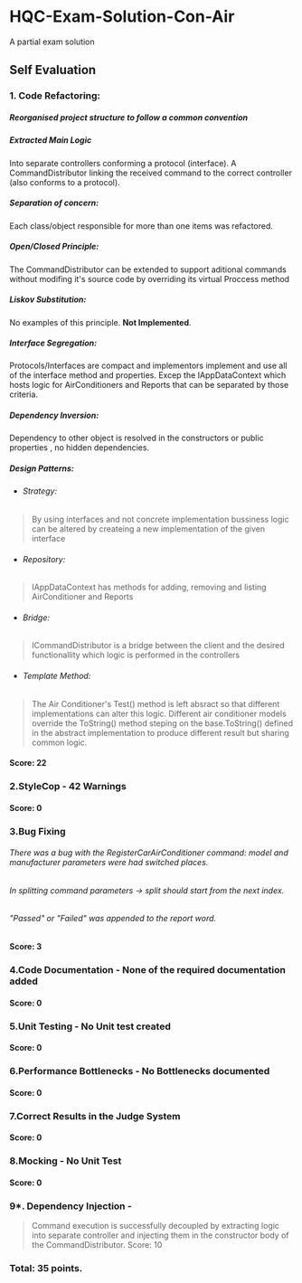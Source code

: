 # HQC-Exam-Solution-Con-Air
A partial exam solution

## Self Evaluation
### 1. Code Refactoring:
##### Reorganised project structure to follow a common convention
##### Extracted Main Logic 
Into separate controllers conforming a protocol (interface). A CommandDistributor linking the received command to the correct controller (also conforms to a protocol). 
##### Separation of concern: 
Each class/object responsible for more than one items was refactored. 
##### Open/Closed Principle: 
The CommandDistributor can be extended to support aditional commands without modifing it's source code by overriding its virtual Proccess method 
##### Liskov Substitution:  
No examples of this principle. **Not Implemented**.
#####  Interface Segregation: 
Protocols/Interfaces are compact and implementors implement and use all of the interface method and properties. Excep the IAppDataContext which hosts logic for AirConditioners and Reports that can be separated by those criteria.
##### Dependency Inversion: 
Dependency to other object is resolved in the constructors or public properties , no hidden dependencies.
#####  Design Patterns:
* ###### Strategy: 
> By using interfaces and not concrete implementation bussiness logic can be altered by createing a new implementation of the given interface

* ###### Repository: 
> IAppDataContext has methods for adding, removing and listing AirConditioner and Reports

* ###### Bridge: 
> ICommandDistributor is a bridge between the client and the desired functionallity which logic is performed in the controllers

* ###### Template Method: 
> The Air Conditioner's Test() method is left absract so that different implementations can alter this logic. Different air conditioner models override the ToString() method steping on the base.ToString() defined in the abstract implementation
to produce different result but sharing common logic.

#### Score: 22

### 2.StyleCop - 42 Warnings 
#### Score: 0

### 3.Bug Fixing
###### There was a bug with the RegisterCarAirConditioner command: model and manufacturer parameters were had switched places.
###### In splitting command parameters -> split should start from the next index.
###### "Passed" or "Failed" was appended to the report word.
#### Score: 3

### 4.Code Documentation - None of the required documentation added
#### Score: 0

### 5.Unit Testing - No Unit test created
#### Score: 0

### 6.Performance Bottlenecks - No Bottlenecks documented
#### Score: 0

### 7.Correct Results in the Judge System
#### Score: 0

### 8.Mocking - No Unit Test
#### Score: 0

### 9*. Dependency Injection -
> Command execution is successfully decoupled by extracting logic into separate controller and injecting them in the constructor body of the CommandDistributor.
Score: 10

### Total: 35 points.
